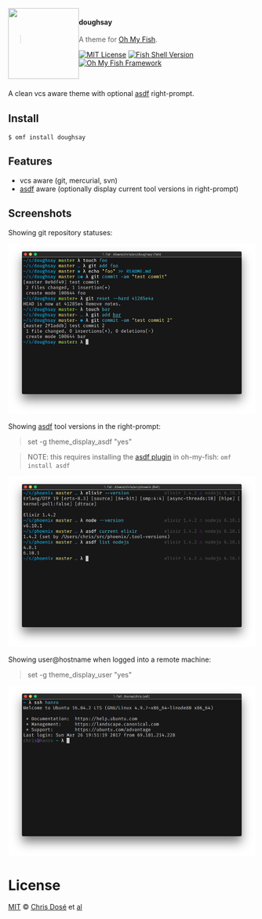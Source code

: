 <img src="https://cdn.rawgit.com/oh-my-fish/oh-my-fish/e4f1c2e0219a17e2c748b824004c8d0b38055c16/docs/logo.svg" align="left" width="144px" height="144px"/>

#### doughsay
> A theme for [Oh My Fish][omf-link].

[![MIT License](https://img.shields.io/badge/license-MIT-007EC7.svg?style=flat-square)](/LICENSE)
[![Fish Shell Version](https://img.shields.io/badge/fish-v2.2.0-007EC7.svg?style=flat-square)](https://fishshell.com)
[![Oh My Fish Framework](https://img.shields.io/badge/Oh%20My%20Fish-Framework-007EC7.svg?style=flat-square)](https://www.github.com/oh-my-fish/oh-my-fish)

<br/>

A clean vcs aware theme with optional [asdf](https://github.com/asdf-vm/asdf) right-prompt.

## Install

```fish
$ omf install doughsay
```


## Features

* vcs aware (git, mercurial, svn)
* [asdf](https://github.com/asdf-vm/asdf) aware (optionally display current tool versions in right-prompt)


## Screenshots

Showing git repository statuses:

<p align="center">
  <img src="./screenshot1.png">
</p>

Showing [asdf](https://github.com/asdf-vm/asdf) tool versions in the right-prompt:

> set -g theme_display_asdf "yes"

> NOTE: this requires installing the [asdf plugin](https://github.com/doughsay/omf-asdf) in oh-my-fish: `omf install asdf`

<p align="center">
  <img src="./screenshot2.png">
</p>

Showing user@hostname when logged into a remote machine:

> set -g theme_display_user "yes"

<p align="center">
  <img src="./screenshot3.png">
</p>


# License

[MIT][mit] © [Chris Dosé][author] et [al][contributors]


[mit]:            https://opensource.org/licenses/MIT
[author]:         https://github.com/doughsay
[contributors]:   https://github.com/doughsay/omf-theme-doughsay/graphs/contributors
[omf-link]:       https://www.github.com/oh-my-fish/oh-my-fish

[license-badge]:  https://img.shields.io/badge/license-MIT-007EC7.svg?style=flat-square
